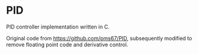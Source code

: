 # PID
PID controller implementation written in C.

Original code from https://github.com/pms67/PID, subsequently modified to remove floating point code and derivative control.
